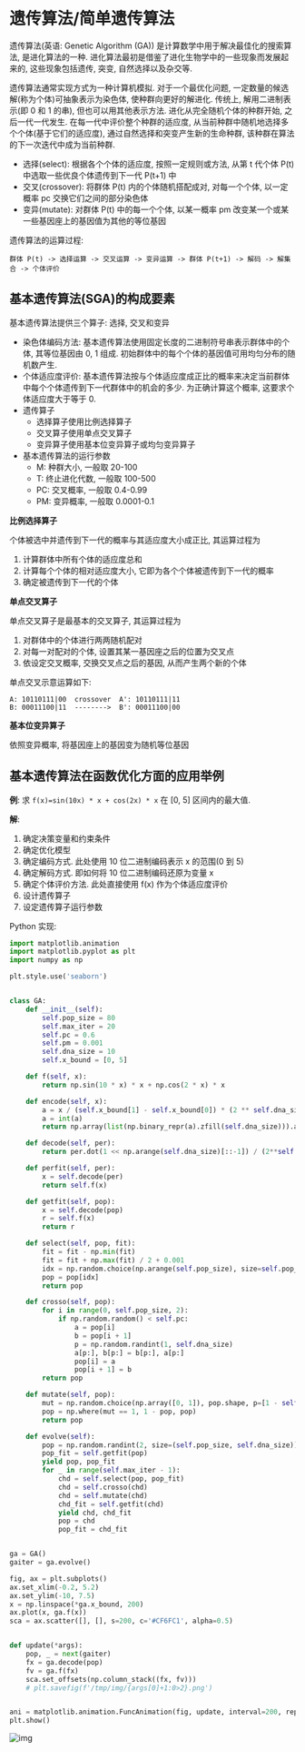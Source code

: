 # 遗传算法/简单遗传算法

遗传算法(英语: Genetic Algorithm (GA)) 是计算数学中用于解决最佳化的搜索算法, 是进化算法的一种. 进化算法最初是借鉴了进化生物学中的一些现象而发展起来的, 这些现象包括遗传, 突变, 自然选择以及杂交等.

遗传算法通常实现方式为一种计算机模拟. 对于一个最优化问题, 一定数量的候选解(称为个体)可抽象表示为染色体, 使种群向更好的解进化. 传统上, 解用二进制表示(即 0 和 1 的串), 但也可以用其他表示方法. 进化从完全随机个体的种群开始, 之后一代一代发生. 在每一代中评价整个种群的适应度, 从当前种群中随机地选择多个个体(基于它们的适应度), 通过自然选择和突变产生新的生命种群, 该种群在算法的下一次迭代中成为当前种群.

- 选择(select): 根据各个个体的适应度, 按照一定规则或方法, 从第 t 代个体 P(t) 中选取一些优良个体遗传到下一代 P(t+1) 中
- 交叉(crossover): 将群体 P(t) 内的个体随机搭配成对, 对每一个个体, 以一定概率 pc 交换它们之间的部分染色体
- 变异(mutate): 对群体 P(t) 中的每一个个体, 以某一概率 pm 改变某一个或某一些基因座上的基因值为其他的等位基因

遗传算法的运算过程:
```
群体 P(t) -> 选择运算 -> 交叉运算 -> 变异运算 -> 群体 P(t+1) -> 解码 -> 解集合 -> 个体评价
```

## 基本遗传算法(SGA)的构成要素

基本遗传算法提供三个算子: 选择, 交叉和变异

- 染色体编码方法: 基本遗传算法使用固定长度的二进制符号串表示群体中的个体, 其等位基因由 0, 1 组成. 初始群体中的每个个体的基因值可用均匀分布的随机数产生.
- 个体适应度评价: 基本遗传算法按与个体适应度成正比的概率来决定当前群体中每个个体遗传到下一代群体中的机会的多少. 为正确计算这个概率, 这要求个体适应度大于等于 0.
- 遗传算子
    - 选择算子使用比例选择算子
    - 交叉算子使用单点交叉算子
    - 变异算子使用基本位变异算子或均匀变异算子
- 基本遗传算法的运行参数
    - M: 种群大小, 一般取 20-100
    - T: 终止进化代数, 一般取 100-500
    - PC: 交叉概率, 一般取 0.4-0.99
    - PM: 变异概率, 一般取 0.0001-0.1

**比例选择算子**

个体被选中并遗传到下一代的概率与其适应度大小成正比, 其运算过程为

1. 计算群体中所有个体的适应度总和
2. 计算每个个体的相对适应度大小, 它即为各个个体被遗传到下一代的概率
3. 确定被遗传到下一代的个体

**单点交叉算子**

单点交叉算子是最基本的交叉算子, 其运算过程为

1. 对群体中的个体进行两两随机配对
2. 对每一对配对的个体, 设置其某一基因座之后的位置为交叉点
3. 依设定交叉概率, 交换交叉点之后的基因, 从而产生两个新的个体

单点交叉示意运算如下:

```
A: 10110111|00  crossover  A': 10110111|11
B: 00011100|11  -------->  B': 00011100|00
```

**基本位变异算子**

依照变异概率, 将基因座上的基因变为随机等位基因

## 基本遗传算法在函数优化方面的应用举例

**例**: 求 `f(x)=sin(10x) * x + cos(2x) * x` 在 [0, 5] 区间内的最大值.

**解**:

1. 确定决策变量和约束条件
2. 确定优化模型
3. 确定编码方式. 此处使用 10 位二进制编码表示 x 的范围(0 到 5)
4. 确定解码方式. 即如何将 10 位二进制编码还原为变量 x
5. 确定个体评价方法. 此处直接使用 f(x) 作为个体适应度评价
6. 设计遗传算子
7. 设定遗传算子运行参数

Python 实现:

```py
import matplotlib.animation
import matplotlib.pyplot as plt
import numpy as np

plt.style.use('seaborn')


class GA:
    def __init__(self):
        self.pop_size = 80
        self.max_iter = 20
        self.pc = 0.6
        self.pm = 0.001
        self.dna_size = 10
        self.x_bound = [0, 5]

    def f(self, x):
        return np.sin(10 * x) * x + np.cos(2 * x) * x

    def encode(self, x):
        a = x / (self.x_bound[1] - self.x_bound[0]) * (2 ** self.dna_size - 1)
        a = int(a)
        return np.array(list(np.binary_repr(a).zfill(self.dna_size))).astype(np.uint8)

    def decode(self, per):
        return per.dot(1 << np.arange(self.dna_size)[::-1]) / (2**self.dna_size - 1) * self.x_bound[1]

    def perfit(self, per):
        x = self.decode(per)
        return self.f(x)

    def getfit(self, pop):
        x = self.decode(pop)
        r = self.f(x)
        return r

    def select(self, pop, fit):
        fit = fit - np.min(fit)
        fit = fit + np.max(fit) / 2 + 0.001
        idx = np.random.choice(np.arange(self.pop_size), size=self.pop_size, replace=True, p=fit / fit.sum())
        pop = pop[idx]
        return pop

    def crosso(self, pop):
        for i in range(0, self.pop_size, 2):
            if np.random.random() < self.pc:
                a = pop[i]
                b = pop[i + 1]
                p = np.random.randint(1, self.dna_size)
                a[p:], b[p:] = b[p:], a[p:]
                pop[i] = a
                pop[i + 1] = b
        return pop

    def mutate(self, pop):
        mut = np.random.choice(np.array([0, 1]), pop.shape, p=[1 - self.pm, self.pm])
        pop = np.where(mut == 1, 1 - pop, pop)
        return pop

    def evolve(self):
        pop = np.random.randint(2, size=(self.pop_size, self.dna_size))
        pop_fit = self.getfit(pop)
        yield pop, pop_fit
        for _ in range(self.max_iter - 1):
            chd = self.select(pop, pop_fit)
            chd = self.crosso(chd)
            chd = self.mutate(chd)
            chd_fit = self.getfit(chd)
            yield chd, chd_fit
            pop = chd
            pop_fit = chd_fit


ga = GA()
gaiter = ga.evolve()

fig, ax = plt.subplots()
ax.set_xlim(-0.2, 5.2)
ax.set_ylim(-10, 7.5)
x = np.linspace(*ga.x_bound, 200)
ax.plot(x, ga.f(x))
sca = ax.scatter([], [], s=200, c='#CF6FC1', alpha=0.5)


def update(*args):
    pop, _ = next(gaiter)
    fx = ga.decode(pop)
    fv = ga.f(fx)
    sca.set_offsets(np.column_stack((fx, fv)))
    # plt.savefig(f'/tmp/img/{args[0]+1:0>2}.png')


ani = matplotlib.animation.FuncAnimation(fig, update, interval=200, repeat=False)
plt.show()
```

![img](/img/ga/sga/calc_max.gif)
